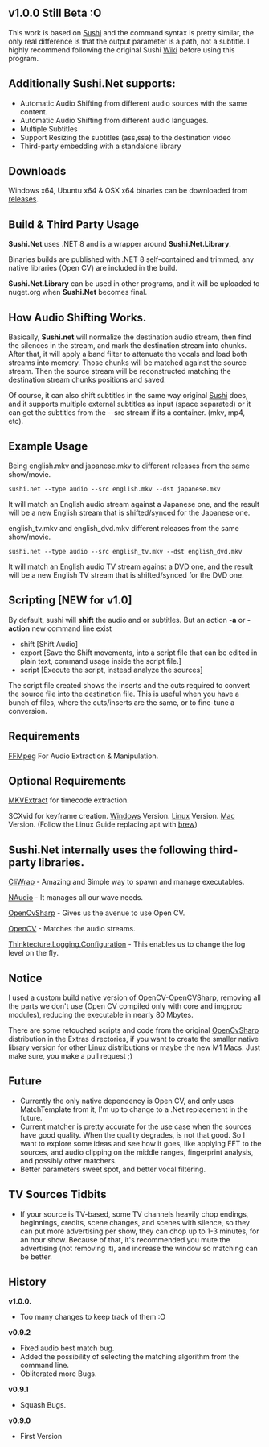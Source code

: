 ## v1.0.0 Still Beta :O

This work is based on [Sushi](https://github.com/tp7/Sushi) and the command syntax is pretty similar, the only real difference is that the output parameter is a path, not a subtitle. 
I highly recommend following the original Sushi [Wiki](https://github.com/tp7/Sushi/wiki) before using this program.

## Additionally Sushi.Net supports:

* Automatic Audio Shifting from different audio sources with the same content.
* Automatic Audio Shifting from different audio languages.
* Multiple Subtitles
* Support Resizing the subtitles (ass,ssa) to the destination video
* Third-party embedding with a standalone library

## Downloads

Windows x64, Ubuntu x64 & OSX x64 binaries can be downloaded from [releases](https://github.com/maxpiva/Sushi.Net/releases).

## Build & Third Party Usage

**Sushi.Net** uses .NET 8 and is a wrapper around **Sushi.Net.Library**.

Binaries builds are published with .NET 8 self-contained and trimmed, any native libraries (Open CV) are included in the build.

**Sushi.Net.Library** can be used in other programs, and it will be uploaded to nuget.org when **Sushi.Net** becomes final.

## How Audio Shifting Works.

Basically, **Sushi.net** will normalize the destination audio stream, then find the silences in the stream, and mark the destination stream into chunks. After that, it will apply a band filter to attenuate the vocals and load both streams into memory. Those chunks will be matched against the source stream. Then the source stream will be reconstructed matching the destination stream chunks positions and saved.

Of course, it can also shift subtitles in the same way original [Sushi](https://github.com/tp7/Sushi) does, and it supports multiple external subtitles as input (space separated) or it can get the subtitles from the --src stream if its a container. (mkv, mp4, etc).

## Example Usage

Being english.mkv and japanese.mkv to different releases from the same show/movie.

```sushi.net --type audio --src english.mkv --dst japanese.mkv```

It will match an English audio stream against a Japanese one, and the result will be a new English stream that is shifted/synced for the Japanese one.

english_tv.mkv and english_dvd.mkv different releases from the same show/movie.

```sushi.net --type audio --src english_tv.mkv --dst english_dvd.mkv```

It will match an English audio TV stream against a DVD one, and the result will be a new English TV stream that is shifted/synced for the DVD one.

## Scripting [NEW for v1.0]

By default, sushi will **shift** the audio and or subtitles. But an action **-a** or **-action** new command line exist
* shift [Shift Audio]
* export [Save the Shift movements, into a script file that can be edited in plain text, command usage inside the script file.]
* script [Execute the script, instead analyze the sources]

The script file created shows the inserts and the cuts required to convert the source file into the destination file.
This is useful when you have a bunch of files, where the cuts/inserts are the same, or to fine-tune a conversion.


## Requirements

[FFMpeg](http://www.ffmpeg.org/download.html) For Audio Extraction & Manipulation.

## Optional Requirements

[MKVExtract](http://www.bunkus.org/videotools/mkvtoolnix/downloads.html) for timecode extraction.

SCXvid for keyframe creation. [Windows](https://github.com/soyokaze/SCXvid-standalone/releases) Version. [Linux](https://eyalmazuz.github.io/Linux_Keyframes/) Version. [Mac](https://eyalmazuz.github.io/Linux_Keyframes/) Version. (Follow the Linux Guide replacing apt with [brew](https://brew.sh/))

## Sushi.Net internally uses the following third-party libraries.

[CliWrap](https://github.com/Tyrrrz/CliWrap) - Amazing and Simple way to spawn and manage executables.

[NAudio](https://github.com/naudio/NAudio) - It manages all our wave needs.

[OpenCvSharp](https://github.com/shimat/opencvsharp) - Gives us the avenue to use Open CV.

[OpenCV](https://opencv.org/) - Matches the audio streams.

[Thinktecture.Logging.Configuration](https://github.com/PawelGerr/Thinktecture.Logging.Configuration) - This enables us to change the log level on the fly.

## Notice

I used a custom build native version of OpenCV-OpenCVSharp, removing all the parts we don't use (Open CV compiled only with core and imgproc modules), reducing the executable in nearly 80 Mbytes. 

There are some retouched scripts and code from the original [OpenCvSharp](https://github.com/shimat/opencvsharp) distribution in the Extras directories, if you want to create the smaller native library version for other Linux distributions or maybe the new M1 Macs. Just make sure, you make a pull request ;)

## Future

* Currently the only native dependency is Open CV, and only uses MatchTemplate from it, I'm up to change to a .Net replacement in the future.
* Current matcher is pretty accurate for the use case when the sources have good quality. When the quality degrades, is not that good. So I want to explore some ideas and see how it goes, like applying FFT to the sources, and audio clipping on the middle ranges, fingerprint analysis, and possibly other matchers.
* Better parameters sweet spot, and better vocal filtering.

## TV Sources Tidbits

* If your source is TV-based, some TV channels heavily chop endings, beginnings, credits, scene changes, and scenes with silence, so they can put more advertising per show, they can chop up to 1-3 minutes, for an hour show. Because of that, it's recommended you mute the advertising (not removing it), and increase the window so matching can be better.

## History

**v1.0.0.**
* Too many changes to keep track of them :O

**v0.9.2**
* Fixed audio best match bug.
* Added the possibility of selecting the matching algorithm from the command line.
* Obliterated more Bugs.

**v0.9.1**
* Squash Bugs.

**v0.9.0**
* First Version

